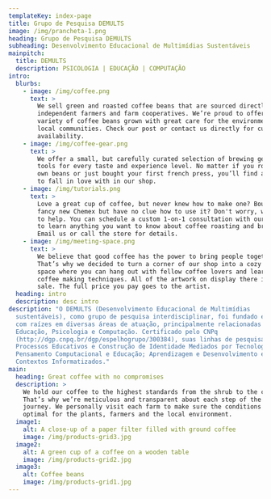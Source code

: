 ```yaml
---
templateKey: index-page
title: Grupo de Pesquisa DEMULTS
image: /img/prancheta-1.png
heading: Grupo de Pesquisa DEMULTS
subheading: Desenvolvimento Educacional de Multimídias Sustentáveis
mainpitch:
  title: DEMULTS
  description: PSICOLOGIA | EDUCAÇÃO | COMPUTAÇÃO
intro:
  blurbs:
    - image: /img/coffee.png
      text: >
        We sell green and roasted coffee beans that are sourced directly from
        independent farmers and farm cooperatives. We’re proud to offer a
        variety of coffee beans grown with great care for the environment and
        local communities. Check our post or contact us directly for current
        availability.
    - image: /img/coffee-gear.png
      text: >
        We offer a small, but carefully curated selection of brewing gear and
        tools for every taste and experience level. No matter if you roast your
        own beans or just bought your first french press, you’ll find a gadget
        to fall in love with in our shop.
    - image: /img/tutorials.png
      text: >
        Love a great cup of coffee, but never knew how to make one? Bought a
        fancy new Chemex but have no clue how to use it? Don't worry, we’re here
        to help. You can schedule a custom 1-on-1 consultation with our baristas
        to learn anything you want to know about coffee roasting and brewing.
        Email us or call the store for details.
    - image: /img/meeting-space.png
      text: >
        We believe that good coffee has the power to bring people together.
        That’s why we decided to turn a corner of our shop into a cozy meeting
        space where you can hang out with fellow coffee lovers and learn about
        coffee making techniques. All of the artwork on display there is for
        sale. The full price you pay goes to the artist.
  heading: intro
  description: desc intro
description: "O DEMULTS (Desenvolvimento Educacional de Multimídias
  sustentáveis), como grupo de pesquisa interdisciplinar, foi fundado em 2012,
  com raízes em diversas áreas de atuação, principalmente relacionadas a
  Educação, Psicologia e Computação. Certificado pelo CNPq
  (http://dgp.cnpq.br/dgp/espelhogrupo/300384), suas linhas de pesquisa são:
  Processos Educativos e Construção de Identidade Mediados por Tecnologias;
  Pensamento Computacional e Educação; Aprendizagem e Desenvolvimento em
  Contextos Informatizados."
main:
  heading: Great coffee with no compromises
  description: >
    We hold our coffee to the highest standards from the shrub to the cup.
    That’s why we’re meticulous and transparent about each step of the coffee’s
    journey. We personally visit each farm to make sure the conditions are
    optimal for the plants, farmers and the local environment.
  image1:
    alt: A close-up of a paper filter filled with ground coffee
    image: /img/products-grid3.jpg
  image2:
    alt: A green cup of a coffee on a wooden table
    image: /img/products-grid2.jpg
  image3:
    alt: Coffee beans
    image: /img/products-grid1.jpg
---
```

